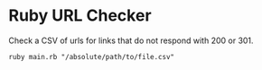 # Ruby URL Checker

Check a CSV of urls for links that do not respond with 200 or 301.

`ruby main.rb "/absolute/path/to/file.csv"`